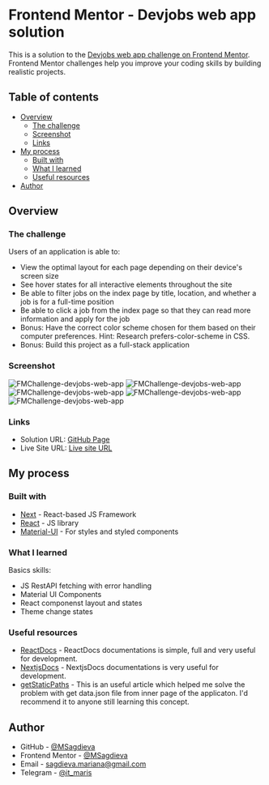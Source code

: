 # Frontend Mentor - Devjobs web app solution

This is a solution to the [Devjobs web app challenge on Frontend Mentor](https://www.frontendmentor.io/challenges/devjobs-web-app-HuvC_LP4l). Frontend Mentor challenges help you improve your coding skills by building realistic projects.

## Table of contents

- [Overview](#overview)
  - [The challenge](#the-challenge)
  - [Screenshot](#screenshot)
  - [Links](#links)
- [My process](#my-process)
  - [Built with](#built-with)
  - [What I learned](#what-i-learned)
  - [Useful resources](#useful-resources)
- [Author](#author)


## Overview

### The challenge

Users of an application is able to:
- View the optimal layout for each page depending on their device's screen size
- See hover states for all interactive elements throughout the site
- Be able to filter jobs on the index page by title, location, and whether a job is for a full-time position
- Be able to click a job from the index page so that they can read more information and apply for the job
- Bonus: Have the correct color scheme chosen for them based on their computer preferences. Hint: Research prefers-color-scheme in CSS.
- Bonus: Build this project as a full-stack application

### Screenshot

![FMChallenge-devjobs-web-app](https://github.com/MSagdieva/FMChallenge---Devjobs-web-app/blob/main/screenshot_devjobsWebApp.PNG)
![FMChallenge-devjobs-web-app](https://github.com/MSagdieva/FMChallenge---Devjobs-web-app/blob/main/screenshot_devjobsWebApp2.PNG)
![FMChallenge-devjobs-web-app](https://github.com/MSagdieva/FMChallenge---Devjobs-web-app/blob/main/screenshot_devjobsWebApp3.PNG)
![FMChallenge-devjobs-web-app](https://github.com/MSagdieva/FMChallenge---Devjobs-web-app/blob/main/screenshot_devjobsWebApp4.PNG)
![FMChallenge-devjobs-web-app](https://github.com/MSagdieva/FMChallenge---Devjobs-web-app/blob/main/screenshot_devjobsWebApp5.PNG)

### Links

- Solution URL: [GitHub Page](https://github.com/MSagdieva/FMChallenge---Devjobs-web-app.git)
- Live Site URL: [Live site URL](https://fm-challenge-devjobs-web-app.vercel.app/)

## My process

### Built with

- [Next](https://nextjs.org/) - React-based JS Framework
- [React](https://reactjs.org/) - JS library
- [Material-UI](https://mui.com/) - For styles and styled components

### What I learned
Basics skills:
- JS RestAPI fetching with error handling
- Material UI Components
- React componenst layout and states
- Theme change states

### Useful resources

- [ReactDocs](https://reactjs.org/docs/) - ReactDocs documentations is simple, full and very useful for development.
- [NextjsDocs](https://nextjs.org/docs) - NextjsDocs documentations is very useful for development.
- [getStaticPaths](https://www.geeksforgeeks.org/how-to-use-getstaticpaths-in-next-js/) - This is an useful article which helped me solve the problem with get data.json file from inner page of the applicaton. I'd recommend it to anyone still learning this concept.


## Author

- GitHub - [@MSagdieva](https://github.com/MSagdieva/)
- Frontend Mentor - [@MSagdieva](https://www.frontendmentor.io/profile/MSagdieva)
- Email - [sagdieva.mariana@gmail.com](https://mailto:sagdieva.mariana@gmail.com)
- Telegram - [@it_maris](https://t.me/@it_maris)